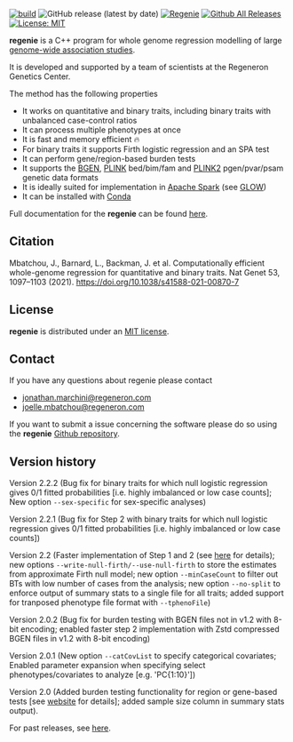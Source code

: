 [![build](https://github.com/rgcgithub/regenie/actions/workflows/test.yml/badge.svg)](https://github.com/rgcgithub/regenie/actions/workflows/test.yml)
![GitHub release (latest by date)](https://img.shields.io/github/v/release/rgcgithub/regenie?logo=Github)
[![Regenie](https://anaconda.org/bioconda/regenie/badges/installer/conda.svg)](https://anaconda.org/bioconda/regenie)
[![Github All Releases](https://img.shields.io/github/downloads/rgcgithub/regenie/total.svg)]()
[![License: MIT](https://img.shields.io/badge/License-MIT-yellow.svg)](https://opensource.org/licenses/MIT)

**regenie** is a C++ program for whole genome regression modelling of large [genome-wide association studies](https://en.wikipedia.org/wiki/Genome-wide_association_study).

It is developed and supported by a team of scientists at the Regeneron Genetics Center.

The method has the following properties

- It works on quantitative and binary traits, including binary traits with unbalanced case-control ratios
- It can process multiple phenotypes at once
- It is fast and memory efficient 🔥
- For binary traits it supports Firth logistic regression and an SPA test
- It can perform gene/region-based burden tests
- It supports the [BGEN](https://www.well.ox.ac.uk/~gav/bgen_format/), [PLINK](https://www.cog-genomics.org/plink/1.9/formats#bed) bed/bim/fam and [PLINK2](https://www.cog-genomics.org/plink/2.0/formats#pgen) pgen/pvar/psam genetic data formats
- It is ideally suited for implementation in [Apache Spark](https://spark.apache.org/) (see [GLOW](https://projectglow.io/))
- It can be installed with [Conda](https://anaconda.org/bioconda/regenie) 

Full documentation for the **regenie** can be found [here](https://rgcgithub.github.io/regenie/).

## Citation 
Mbatchou, J., Barnard, L., Backman, J. et al. Computationally efficient whole-genome regression for quantitative and binary traits. Nat Genet 53, 1097–1103 (2021). https://doi.org/10.1038/s41588-021-00870-7

## License

**regenie** is distributed under an [MIT license](https://github.com/rgcgithub/regenie/blob/master/LICENSE).

## Contact
If you have any questions about regenie please contact

- <jonathan.marchini@regeneron.com>
- <joelle.mbatchou@regeneron.com>

If you want to submit a issue concerning the software please do so
using the **regenie** [Github repository](https://github.com/rgcgithub/regenie/issues).


## Version history
Version 2.2.2 (Bug fix for binary traits for which null logistic regression gives 0/1 fitted probabilities [i.e. highly imbalanced or low case counts]; New option `--sex-specific` for sex-specific analyses)

Version 2.2.1 (Bug fix for Step 2 with binary traits for which null logistic regression gives 0/1 fitted probabilities [i.e. highly imbalanced or low case counts])

Version 2.2 (Faster implementation of Step 1 and 2 (see [here](https://rgcgithub.github.io/regenie/performance/#new-timings-improvements) for details); new options `--write-null-firth/--use-null-firth` to store the estimates from approximate Firth null model; new option `--minCaseCount` to filter out BTs with low number of cases from the analysis; new option `--no-split` to enforce output of summary stats to a single file for all traits; added support for tranposed phenotype file format with `--tphenoFile`)

Version 2.0.2 (Bug fix for burden testing with BGEN files not in v1.2 with 8-bit encoding; enabled faster step 2 implementation with Zstd compressed BGEN files in v1.2 with 8-bit encoding)

Version 2.0.1 (New option `--catCovList` to specify categorical covariates; Enabled parameter expansion when specifying select phenotypes/covariates to analyze [e.g. 'PC{1:10}'])

Version 2.0 (Added burden testing functionality for region or gene-based tests [see [website](https://rgcgithub.github.io/regenie/options/#burden-testing) for details]; added sample size column in summary stats output).

For past releases, see [here](RELEASE_LOG.md).

